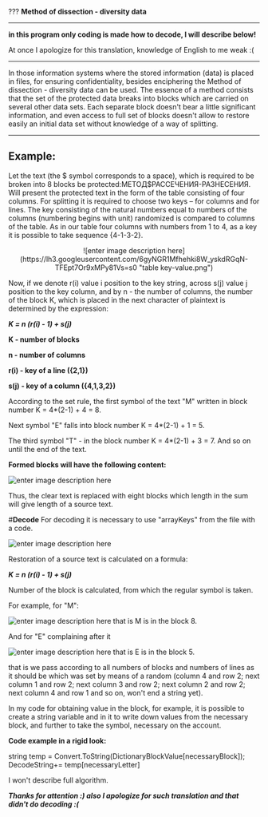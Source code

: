 ???
 **Method of dissection - diversity data**
___
**in this program only coding is made how to decode, I will describe below!**

At once I apologize for this translation, knowledge of English to me weak :(

---
In those information systems where the stored information (data) is placed in files, for ensuring confidentiality, besides enciphering the Method of dissection - diversity data can be used.
The essence of a method consists that the set of the protected data breaks into blocks which are carried on several other data sets. Each separate block doesn't bear a little significant information, and even access to full set of blocks doesn't allow to restore easily an initial data set without knowledge of a way of splitting.

---
**Example:**
---
Let the text (the $ symbol  corresponds to a space), which is required to be broken into 8 blocks be protected:МЕТОД$РАССЕЧЕНИЯ-РАЗНЕСЕНИЯ.
Will present the protected text in the form of the table consisting of four columns. For splitting it is required to choose two keys – for columns and for lines. The key consisting of the natural numbers equal to numbers of the columns (numbering begins with unit) randomized is compared to columns of the table. As in our table four columns with numbers from 1 to 4, as a key it is possible to take sequence {4-1-3-2}.

<center>![enter image description here](https://lh3.googleusercontent.com/6gyNGR1Mfhehki8W_yskdRGqN-TFEpt7Or9xMPy81Vs=s0 "table key-value.png")</center>

Now, if we denote r(i) value i position to the key string, across s(j) value j position to the key column, and by n - the number of columns, the number of the block K, which is placed in the next character of plaintext is determined by the expression:

***K = n (r(i) - 1) + s(j)***

**K - number of blocks**

**n - number of columns**

**r(i) - key of a line ({2,1})**

**s(j) - key of a column ({4,1,3,2})**

According to the set rule, the first symbol of the text "М" written in block number K = 4*(2-1) + 4 = 8.

Next symbol "Е" falls into block number K = 4*(2-1) + 1 = 5. 

The third symbol "Т" - in the block number K = 4*(2-1) + 3 = 7. And so on until the end of the text.

**Formed blocks will have the following content:**

![enter image description here](https://lh3.googleusercontent.com/ss6KjuZLXbh2REH_LIt28CQT7ysRMroqgJlVY4wNd-o=s0 "Blocks.png")

Thus, the clear text is replaced with eight blocks which length in the sum will give length of a source text.

#**Decode**
For decoding it is necessary to use "arrayKeys" from the file with a code. 

![enter image description here](https://lh3.googleusercontent.com/rat9INaLXPZiw3QR6_j7z0R3dad5W2UvGBCuE0golFk=s0 "IMG_20151001_001431.jpg")

Restoration of a source text is calculated on a formula:


***K = n (r(i) - 1) + s(j)***

Number of the block is calculated, from which the regular symbol is taken.

For example, for "M":

![enter image description here](https://lh3.googleusercontent.com/K8CAQbrOg54x22cEk0-clmdRUAs0UUjOiHV4996PkNI=s0 "IMG_20151001_001446.jpg")
that is M is in the block 8.

And for "E" complaining after it

![enter image description here](https://lh3.googleusercontent.com/zfe-Yryvme_wEEjkxmkoi1D9_AVqoyeKmeFSxkulXKg=s0 "IMG_20151001_001450.jpg")
that is E is in the block 5.

that is we pass according to all numbers of blocks and numbers of lines as it should be which was set by means of a random (column 4 and row 2; next column 1 and row 2; next column 3 and row 2; next column 2 and row 2; next column 4 and row 1 and so on, won't end a string yet).

In my code for obtaining value in the block, for example, it is possible to create a string variable and in it to write down values from the necessary block, and further to take the symbol, necessary on the account. 

**Code example in a rigid look:**

string temp = Convert.ToString(DictionaryBlockValue[necessaryBlock]);
DecodeString+= temp[necessaryLetter]

I won't describe full algorithm.


***Thanks for attention :) also I apologize for such translation and that didn't do decoding :(***
